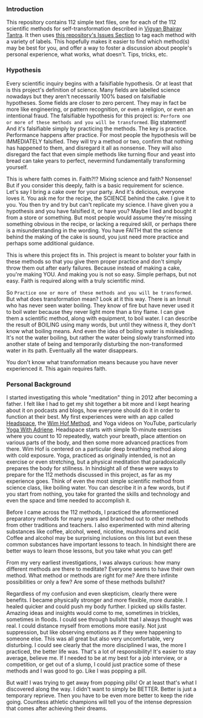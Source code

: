 ### Introduction
This repository contains 112 simple text files, one for each of the 112 scientific methods for self-transformation described in [Vigyan Bhairav Tantra](https://en.wikipedia.org/wiki/Vij%C3%B1%C4%81na_Bhairava_Tantra). It then uses [this repository's Issues Section](https://github.com/Aytwit-Engineering/112_scientific_methods/issues) to tag each method with a variety of labels. This hopefully makes it easier to find which method(s) may be best for you, and offer a way to foster a discussion about people's personal experience, what works, what doesn't. Tips, tricks, etc.


### Hypothesis
Every scientific inquiry begins with a falsifiable hypothesis. Or at least that is this project's definition of science. Many fields are labelled science nowadays but they aren't necessarily 100% based on falsifiable hypotheses. Some fields are closer to zero percent. They may in fact be more like engineering, or pattern recognition, or even a religion, or even an intentional fraud. The falsifiable hypothesis for this project is: `Perform one or more of these methods and you will be transformed`. Big statement! And it's falsifiable simply by practicing the methods. The key is practice. Performance happens after practice. For most people the hypothesis will be IMMEDIATELY falsified. They will try a method or two, confirm that nothing has happened to them, and disregard it all as nonsense. They will also disregard the fact that even simple methods like turning flour and yeast into bread can take years to perfect, nevermind fundamentally transforming yourself.

This is where faith comes in. Faith?!? Mixing science and faith? Nonsense! But if you consider this deeply, faith is a basic requirement for science. Let's say I bring a cake over for your party. And it's delicious, everyone loves it. You ask me for the recipe, the SCIENCE behind the cake. I give it to you. You then try and try but can't replicate my science. I have given you a hypothesis and you have falsified it, or have you? Maybe I lied and bought it from a store or something. But most people would assume they're missing something obvious in the recipe, or lacking a required skill, or perhaps there is a misunderstanding in the wording. You have FAITH that the science behind the making of the cake is sound, you just need more practice and perhaps some additional guidance.

This is where this project fits in. This project is meant to bolster your faith in these methods so that you give them proper practice and don't simply throw them out after early failures. Because instead of making a cake, you're making YOU. And making you is not so easy. Simple perhaps, but not easy. Faith is required along with a truly scientific mind.

So `Practice one or more of these methods and you will be transformed`. But what does transformation mean? Look at it this way. There is an Innuit who has never seen water boiling. They know of fire but have never used it to boil water because they never light more than a tiny flame. I can give them a scientific method, along with equipment, to boil water. I can describe the result of BOILING using many words, but until they witness it, they don't know what boiling means. And even the idea of boiling water is misleading. It's not the water boiling, but rather the water being slowly transformed into another state of being and temporarily disturbing the non-transformed water in its path. Eventually all the water disappears.

You don't know what transformation means because you have never experienced it. This again requires faith.


### Personal Background
I started investigating this whole "meditation" thing in 2012 after becoming a father. I felt like I had to get my shit together a bit more and I kept hearing about it on podcasts and blogs, how everyone should do it in order to function at their best. My first experiences were with an app called [Headspace](https://www.headspace.com/), the [Wim Hof Method](https://www.wimhofmethod.com/), and Yoga videos on YouTube, particularly [Yoga With Adriene](https://www.youtube.com/user/yogawithadriene). Headspace starts with simple 10-minute exercises where you count to 10 repeatedly, watch your breath, place attention on various parts of the body, and then some more advanced practices from there. Wim Hof is centered on a particular deep breathing method along with cold exposure. Yoga, practiced as originally intended, is not an exercise or even stretching, but a physical meditation that paradoxically prepares the body for stillness. In hindsight all of these were ways to prepare for the 112 methods discussed in this project, as far as my experience goes. Think of even the most simple scientific method from science class, like boiling water. You can describe it in a few words, but if you start from nothing, you take for granted the skills and technology and even the space and time needed to accomplish it.

Before I came across the 112 methods, I practiced the aformentioned preparatory methods for many years and branched out to other methods from other traditions and teachers. I also experimented with mind altering substances like coffee, alcohol, weed, nicotine, mushrooms and acid. Coffee and alcohol may be surprising inclusions on this list but even these common substances have important lessons to teach. In hindsight there are better ways to learn those lessons, but you take what you can get!

From my very earliest investigations, I was always curious: how many different methods are there to meditate? Everyone seems to have their own method. What method or methods are right for me? Are there infinite possibilities or only a few? Are some of these methods bullshit?

Regardless of my confusion and even skepticism, clearly there were benefits. I became physically stronger and more flexible, more durable. I healed quicker and could push my body further. I picked up skills faster. Amazing ideas and insights would come to me, sometimes in trickles, sometimes in floods. I could see through bullshit that I always thought was real. I could distance myself from emotions more easily. Not just suppression, but like observing emotions as if they were happening to someone else. This was all great but also very uncomfortable, very disturbing. I could see clearly that the more disciplined I was, the more I practiced, the better life was. That's a lot of responsibility! It's easier to stay average, believe me. If I needed to be at my best for a job interview, or a competition, or get out of a slump, I could just practice some of these methods and I was good to go. Like I was popping a pill.

But wait! I was trying to get away from popping pills! Or at least that's what I discovered along the way. I didn't want to simply be BETTER. Better is just a temporary reprieve. Then you have to be even more better to keep the ride going. Countless athletic champions will tell you of the intense depression that comes after achieving their dreams.
